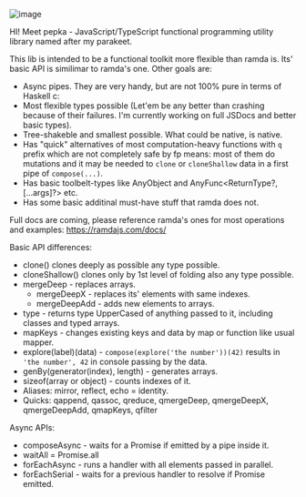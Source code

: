 ![image](https://user-images.githubusercontent.com/7501201/122691868-ae59f800-d23a-11eb-97fa-c0fab3cb0808.png)

HI! Meet pepka - JavaScript/TypeScript functional programming utility library named after my parakeet.

This lib is intended to be a functional toolkit more flexible than ramda is.
Its' basic API is similimar to ramda's one.
Other goals are:
- Async pipes. They are very handy, but are not 100% pure in terms of Haskell c:
- Most flexible types possible (Let'em be any better than crashing because of their failures. I'm currently working on full JSDocs and better basic types).
- Tree-shakeble and smallest possible. What could be native, is native.
- Has "quick" alternatives of most computation-heavy functions with `q` prefix which are not completely safe by fp means: most of them do mutations and it may be needed to `clone` or `cloneShallow` data in a first pipe of `compose(...)`.
- Has basic toolbelt-types like AnyObject and AnyFunc<ReturnType?, [...args]?> etc.
- Has some basic additinal must-have stuff that ramda does not.

Full docs are coming,
please reference ramda's ones for most operations and examples: https://ramdajs.com/docs/

Basic API differences:
- clone() clones deeply as possible any type possible.
- cloneShallow() clones only by 1st level of folding also any type possible.
- mergeDeep - replaces arrays.
  - mergeDeepX - replaces its' elements with same indexes.
  - mergeDeepAdd - adds new elements to arrays.
- type - returns type UpperCased of anything passed to it, including classes and typed arrays.
- mapKeys - changes existing keys and data by map or function like usual mapper.
- explore(label)(data) - `compose(explore('the number'))(42)` results in `'the number', 42` in console passing by the data.
- genBy(generator(index), length) - generates arrays.
- sizeof(array or object) - counts indexes of it.
- Aliases: mirror, reflect, echo = identity.
- Quicks: qappend, qassoc, qreduce, qmergeDeep, qmergeDeepX, qmergeDeepAdd, qmapKeys, qfilter

Async APIs:
- composeAsync - waits for a Promise if emitted by a pipe inside it.
- waitAll = Promise.all
- forEachAsync - runs a handler with all elements passed in parallel.
- forEachSerial - waits for a previous handler to resolve if Promise emitted.